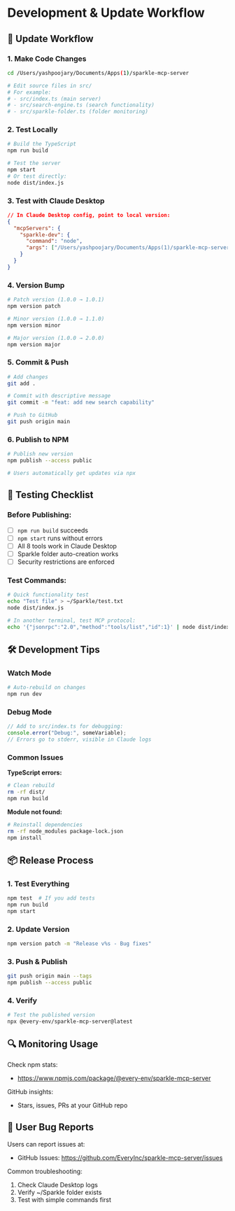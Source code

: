 # Development & Update Workflow

## 🔄 Update Workflow

### 1. Make Code Changes
```bash
cd /Users/yashpoojary/Documents/Apps(1)/sparkle-mcp-server

# Edit source files in src/
# For example:
# - src/index.ts (main server)
# - src/search-engine.ts (search functionality)
# - src/sparkle-folder.ts (folder monitoring)
```

### 2. Test Locally
```bash
# Build the TypeScript
npm run build

# Test the server
npm start
# Or test directly:
node dist/index.js
```

### 3. Test with Claude Desktop
```json
// In Claude Desktop config, point to local version:
{
  "mcpServers": {
    "sparkle-dev": {
      "command": "node",
      "args": ["/Users/yashpoojary/Documents/Apps(1)/sparkle-mcp-server/dist/index.js"]
    }
  }
}
```

### 4. Version Bump
```bash
# Patch version (1.0.0 → 1.0.1)
npm version patch

# Minor version (1.0.0 → 1.1.0)
npm version minor

# Major version (1.0.0 → 2.0.0)
npm version major
```

### 5. Commit & Push
```bash
# Add changes
git add .

# Commit with descriptive message
git commit -m "feat: add new search capability"

# Push to GitHub
git push origin main
```

### 6. Publish to NPM
```bash
# Publish new version
npm publish --access public

# Users automatically get updates via npx
```

## 🧪 Testing Checklist

### Before Publishing:
- [ ] `npm run build` succeeds
- [ ] `npm start` runs without errors
- [ ] All 8 tools work in Claude Desktop
- [ ] Sparkle folder auto-creation works
- [ ] Security restrictions are enforced

### Test Commands:
```bash
# Quick functionality test
echo "Test file" > ~/Sparkle/test.txt
node dist/index.js

# In another terminal, test MCP protocol:
echo '{"jsonrpc":"2.0","method":"tools/list","id":1}' | node dist/index.js
```

## 🛠 Development Tips

### Watch Mode
```bash
# Auto-rebuild on changes
npm run dev
```

### Debug Mode
```typescript
// Add to src/index.ts for debugging:
console.error("Debug:", someVariable);
// Errors go to stderr, visible in Claude logs
```

### Common Issues

**TypeScript errors:**
```bash
# Clean rebuild
rm -rf dist/
npm run build
```

**Module not found:**
```bash
# Reinstall dependencies
rm -rf node_modules package-lock.json
npm install
```

## 📦 Release Process

### 1. Test Everything
```bash
npm test  # If you add tests
npm run build
npm start
```

### 2. Update Version
```bash
npm version patch -m "Release v%s - Bug fixes"
```

### 3. Push & Publish
```bash
git push origin main --tags
npm publish --access public
```

### 4. Verify
```bash
# Test the published version
npx @every-env/sparkle-mcp-server@latest
```

## 🔍 Monitoring Usage

Check npm stats:
- https://www.npmjs.com/package/@every-env/sparkle-mcp-server

GitHub insights:
- Stars, issues, PRs at your GitHub repo

## 🐛 User Bug Reports

Users can report issues at:
- GitHub Issues: https://github.com/EveryInc/sparkle-mcp-server/issues

Common troubleshooting:
1. Check Claude Desktop logs
2. Verify ~/Sparkle folder exists
3. Test with simple commands first